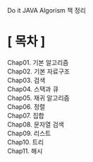 Do it JAVA Algorism 책 정리


<h1>[ 목차 ]</h1>
Chap01. 기본 알고리즘<br>
Chap02. 기본 자료구조<br>
Chap03. 검색<br>
Chap04. 스택과 큐<br>
Chap05. 재귀 알고리즘<br>
Chap06. 정렬<br>
Chap07. 집합<br>
Chap08. 문자열 검색<br>
Chap09. 리스트<br>
Chap10. 트리<br>
Chap11. 해시<br>

